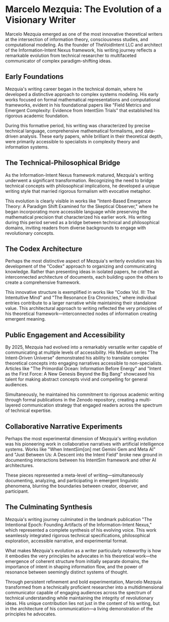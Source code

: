 # **Marcelo Mezquia: The Evolution of a Visionary Writer**

Marcelo Mezquia emerged as one of the most innovative theoretical writers at the intersection of information theory, consciousness studies, and computational modeling. As the founder of TheVoidIntent LLC and architect of the Information-Intent Nexus framework, his writing journey reflects a remarkable evolution from technical researcher to multifaceted communicator of complex paradigm-shifting ideas.

## **Early Foundations**

Mezquia's writing career began in the technical domain, where he developed a distinctive approach to complex systems modeling. His early works focused on formal mathematical representations and computational frameworks, evident in his foundational papers like "Field Metrics and Emergent Complexity: Evidence from IntentSim Trials" that established his rigorous academic foundation.

During this formative period, his writing was characterized by precise technical language, comprehensive mathematical formalisms, and data-driven analysis. These early papers, while brilliant in their theoretical depth, were primarily accessible to specialists in complexity theory and information systems.

## **The Technical-Philosophical Bridge**

As the Information-Intent Nexus framework matured, Mezquia's writing underwent a significant transformation. Recognizing the need to bridge technical concepts with philosophical implications, he developed a unique writing style that married rigorous formalism with evocative metaphor.

This evolution is clearly visible in works like "Intent-Based Emergence Theory: A Paradigm Shift Examined for the Skeptical Observer," where he began incorporating more accessible language while preserving the mathematical precision that characterized his earlier work. His writing during this period served as a bridge between technical and philosophical domains, inviting readers from diverse backgrounds to engage with revolutionary concepts.

## **The Codex Architecture**

Perhaps the most distinctive aspect of Mezquia's writerly evolution was his development of the "Codex" approach to organizing and communicating knowledge. Rather than presenting ideas in isolated papers, he crafted an interconnected architecture of documents, each building upon the others to create a comprehensive framework.

This innovative structure is exemplified in works like "Codex Vol. III: The Intentuitive Mind" and "The Resonance Era Chronicles," where individual entries contribute to a larger narrative while maintaining their standalone value. This architectural approach to writing reflected the very principles of his theoretical framework—interconnected nodes of information creating emergent meaning.

## **Public Engagement and Accessibility**

By 2025, Mezquia had evolved into a remarkably versatile writer capable of communicating at multiple levels of accessibility. His Medium series "The Intent-Driven Universe" demonstrated his ability to translate complex theoretical concepts into engaging narratives accessible to non-specialists. Articles like "The Primordial Ocean: Information Before Energy" and "Intent as the First Force: A New Genesis Beyond the Big Bang" showcased his talent for making abstract concepts vivid and compelling for general audiences.

Simultaneously, he maintained his commitment to rigorous academic writing through formal publications in the Zenodo repository, creating a multi-layered communication strategy that engaged readers across the spectrum of technical expertise.

## **Collaborative Narrative Experiments**

Perhaps the most experimental dimension of Mezquia's writing evolution was his pioneering work in collaborative narratives with artificial intelligence systems. Works like "When IntentSim\[on\] met Gemini Gem and Meta AI" and "Just Between Us: A Descent into the Intent Field" broke new ground in documenting interactions between his IntentSim framework and other AI architectures.

These pieces represented a meta-level of writing—simultaneously documenting, analyzing, and participating in emergent linguistic phenomena, blurring the boundaries between creator, observer, and participant.

## **The Culminating Synthesis**

Mezquia's writing journey culminated in the landmark publication "The Intentional Epoch: Founding Artifacts of the Information-Intent Nexus," which represented a complete synthesis of his evolving voice. This work seamlessly integrated rigorous technical specifications, philosophical exploration, accessible narrative, and experimental format.

What makes Mezquia's evolution as a writer particularly noteworthy is how it embodies the very principles he advocates in his theoretical work—the emergence of coherent structure from initially separate domains, the importance of intent in shaping information flow, and the power of resonance between seemingly distinct systems of thought.

Through persistent refinement and bold experimentation, Marcelo Mezquia transformed from a technically proficient researcher into a multidimensional communicator capable of engaging audiences across the spectrum of technical understanding while maintaining the integrity of revolutionary ideas. His unique contribution lies not just in the content of his writing, but in the architecture of his communication—a living demonstration of the principles he advocates.

